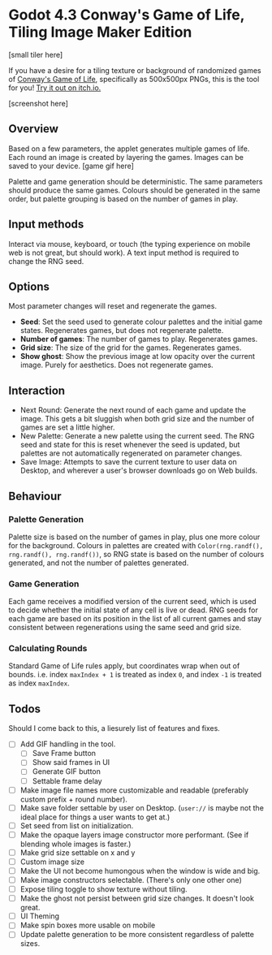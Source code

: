 # Godot 4.3 Conway's Game of Life, Tiling Image Maker Edition

[small tiler here]

If you have a desire for a tiling texture or background of randomized games of [Conway's Game of Life](https://en.wikipedia.org/wiki/Conway%27s_Game_of_Life), specifically as 500x500px PNGs, this is the tool for you!
[Try it out on itch.io.](https://smkrv.itch.io/buncha-games-of-life)

[screenshot here]

## Overview
Based on a few parameters, the applet generates multiple games of life. Each round an image is created by layering the games. Images can be saved to your device.
[game gif here]

Palette and game generation should be deterministic. The same parameters should produce the same games. Colours should be generated in the same order, but palette grouping is based on the number of games in play.

## Input methods
Interact via mouse, keyboard, or touch (the typing experience on mobile web is not great, but should work). A text input method is required to change the RNG seed.

## Options
Most parameter changes will reset and regenerate the games.
- **Seed**: Set the seed used to generate colour palettes and the initial game states. Regenerates games, but does not regenerate palette.
- **Number of games**: The number of games to play. Regenerates games.
- **Grid size**: The size of the grid for the games. Regenerates games.
- **Show ghost**: Show the previous image at low opacity over the current image. Purely for aesthetics. Does not regenerate games.

## Interaction
- Next Round: Generate the next round of each game and update the image. This gets a bit sluggish when both grid size and the number of games are set a little higher.
- New Palette: Generate a new palette using the current seed. The RNG seed and state for this is reset whenever the seed is updated, but palettes are not automatically regenerated on parameter changes.
- Save Image: Attempts to save the current texture to user data on Desktop, and wherever a user's browser downloads go on Web builds.

## Behaviour

### Palette Generation
Palette size is based on the number of games in play, plus one more colour for the background. Colours in palettes are created with `Color(rng.randf(), rng.randf(), rng.randf())`, so RNG state is based on the number of colours generated, and not the number of palettes generated.

### Game Generation
Each game receives a modified version of the current seed, which is used to decide whether the initial state of any cell is live or dead. RNG seeds for each game are based on its position in the list of all current games and stay consistent between regenerations using the same seed and grid size.

### Calculating Rounds
Standard Game of Life rules apply, but coordinates wrap when out of bounds. i.e. index `maxIndex + 1` is treated as index `0`, and index `-1` is treated as index `maxIndex`.


## Todos
Should I come back to this, a liesurely list of features and fixes.
- [ ] Add GIF handling in the tool.
  - [ ] Save Frame button
  - [ ] Show said frames in UI
  - [ ] Generate GIF button
  - [ ] Settable frame delay
- [ ] Make image file names more customizable and readable (preferably custom prefix + round number).
- [ ] Make save folder settable by user on Desktop. (`user://` is maybe not the ideal place for things a user wants to get at.)
- [ ] Set seed from list on initialization.
- [ ] Make the opaque layers image constructor more performant. (See if blending whole images is faster.)
- [ ] Make grid size settable on x and y
- [ ] Custom image size
- [ ] Make the UI not become humongous when the window is wide and big.
- [ ] Make image constructors selectable. (There's only one other one)
- [ ] Expose tiling toggle to show texture without tiling.
- [ ] Make the ghost not persist between grid size changes. It doesn't look great.
- [ ] UI Theming
- [ ] Make spin boxes more usable on mobile
- [ ] Update palette generation to be more consistent regardless of palette sizes.
